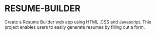 # RESUME-BUILDER
Create a Resume Builder web app using HTML ,CSS  and Javascript. This project enables users to easily generate resumes by filling out a form. 
